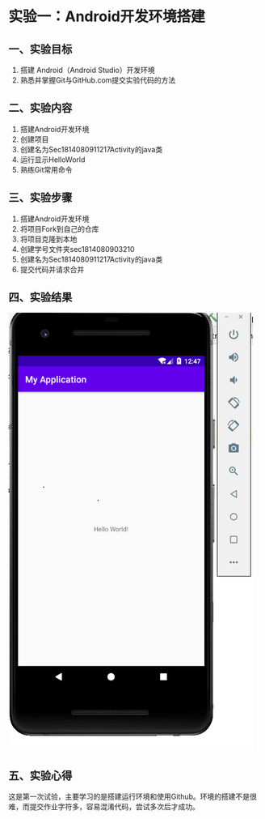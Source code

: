 # 实验一：Android开发环境搭建
## 一、实验目标  

1. 搭建 Android（Android Studio）开发环境
2. 熟悉并掌握Git与GitHub.com提交实验代码的方法

## 二、实验内容

1. 搭建Android开发环境
2. 创建项目
3. 创建名为Sec1814080911217Activity的java类
4. 运行显示HelloWorld
5. 熟练Git常用命令

## 三、实验步骤

1. 搭建Android开发环境
2. 将项目Fork到自己的仓库
3. 将项目克隆到本地  
4. 创建学号文件夹sec1814080903210
5. 创建名为Sec1814080911217Activity的java类
6. 提交代码并请求合并

## 四、实验结果
![result](https://github.com/1364480222/android-labs-2020/blob/master/students/sec1814080911217/shiyan1.jpg)
## 五、实验心得
这是第一次试验，主要学习的是搭建运行环境和使用Github。环境的搭建不是很难，而提交作业字符多，容易混淆代码，尝试多次后才成功。

